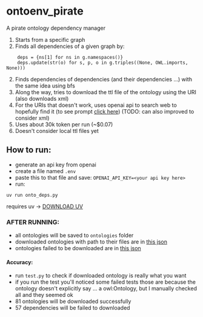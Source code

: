 # ontoenv_pirate
A pirate ontology dependency manager
1. Starts from a specific graph
2. Finds all dependencies of a given graph by:
```
    deps = {ns[1] for ns in g.namespaces()}
    deps.update(str(o) for s, p, o in g.triples((None, OWL.imports, None)))
```
2. Finds dependencies of dependencies (and their dependencies ...) with the same idea using bfs
3. Along the way, tries to download the ttl file of the ontology using the URI (also downloads xml)
4. For the URIs that doesn't work, uses openai api to search web to hopefully find it (to see prompt [click here](./src/ontoenv_pirate/find_ttl_source.py)) (TODO: can also improved to consider xml)
5. Uses about 30k token per run (~$0.07)
6. Doesn't consider local ttl files yet

## How to run:
- generate an api key from openai
- create a file named ```.env```
- paste this to that file and save:  ```OPENAI_API_KEY=<your api key here>```
- run: 
``` 
uv run onto_deps.py
```

requires uv -> [DOWNLOAD UV](https://github.com/astral-sh/uv)

### AFTER RUNNING:
- all ontologies will be saved to ```ontologies``` folder
- downloaded ontologies with path to their files are in [this json](./down_dict.json)
- ontologies failed to be downloaded are in [this json](./no_ttl_err.json)

#### Accuracy:
- run ```test.py``` to check if downloaded ontology is really what you want
- if you run the test you'll noticed some failed tests those are because the ontology doesn't explicitly say ... a owl:Ontology, but I manually checked all and they seemed ok
- 81 ontologies will be downloaded successfully
- 57 dependencies will be failed to downloaded


